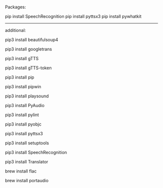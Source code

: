 Packages:

pip install SpeechRecognition
pip install pyttsx3
pip install pywhatkit

------------------------------------------

additional:

pip3 install beautifulsoup4

pip3 install googletrans

pip3 install gTTS

pip3 install gTTS-token

pip3 install pip

pip3 install pipwin

pip3 install playsound

pip3 install PyAudio

pip3 install pylint

pip3 install pyobjc

pip3 install pyttsx3

pip3 install setuptools

pip3 install SpeechRecognition

pip3 install Translator

brew install flac

brew install portaudio

